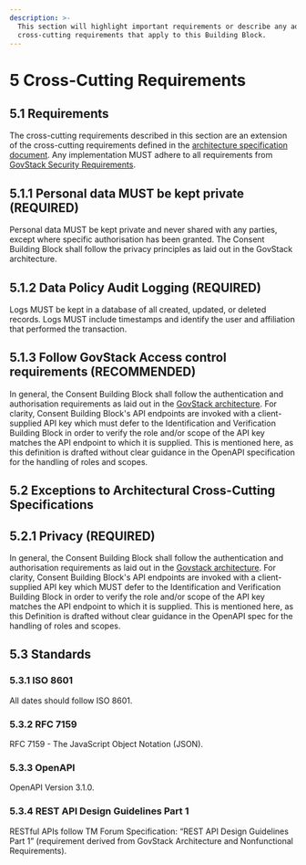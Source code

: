 ```yaml
---
description: >-
  This section will highlight important requirements or describe any additional
  cross-cutting requirements that apply to this Building Block.
---
```


# 5 Cross-Cutting Requirements

## 5.1 Requirements

The cross-cutting requirements described in this section are an extension of the cross-cutting requirements defined in the [architecture specification document](https://govstack.gitbook.io/specification/v/1.0/architecture-and-nonfunctional-requirements). Any implementation MUST adhere to all requirements from [GovStack Security Requirements](https://govstack.gitbook.io/specification/v/1.0/security-requirements).

## 5.1.1 Personal data MUST be kept private (REQUIRED)

Personal data MUST be kept private and never shared with any parties, except where specific authorisation has been granted. The Consent Building Block shall follow the privacy principles as laid out in the GovStack architecture.

## 5.1.2 Data Policy Audit Logging (REQUIRED)

Logs MUST be kept in a database of all created, updated, or deleted records. Logs MUST include timestamps and identify the user and affiliation that performed the transaction.

## 5.1.3 Follow GovStack Access control requirements (RECOMMENDED)

In general, the Consent Building Block shall follow the authentication and authorisation requirements as laid out in the [GovStack architecture](https://app.gitbook.com/s/39QVhd0jD6S29Isr7KGF/security-requirements/4-security-management#4.2.1.1-authentication-and-authorization). For clarity, Consent Building Block's API endpoints are invoked with a client-supplied API key which must defer to the Identification and Verification Building Block in order to verify the role and/or scope of the API key matches the API endpoint to which it is supplied. This is mentioned here, as this definition is drafted without clear guidance in the OpenAPI specification for the handling of roles and scopes.

## 5.2 Exceptions to Architectural Cross-Cutting Specifications

## 5.2.1 Privacy (REQUIRED)

In general, the Consent Building Block shall follow the authentication and authorisation requirements as laid out in the [Govstack architecture](https://govstack.gitbook.io/specification/v/1.0/security-requirements/4-security-management). For clarity, Consent Building Block's API endpoints are invoked with a client-supplied API key which MUST defer to the Identification and Verification Building Block in order to verify the role and/or scope of the API key matches the API endpoint to which it is supplied. This is mentioned here, as this Definition is drafted without clear guidance in the OpenAPI spec for the handling of roles and scopes.

## 5.3 Standards

### 5.3.1 ISO 8601

All dates should follow ISO 8601.

### 5.3.2 RFC 7159

RFC 7159 - The JavaScript Object Notation (JSON).

### 5.3.3 OpenAPI

OpenAPI Version 3.1.0.

### 5.3.4 REST API Design Guidelines Part 1

RESTful APIs follow TM Forum Specification: “REST API Design Guidelines Part 1” (requirement derived from GovStack Architecture and Nonfunctional Requirements).
